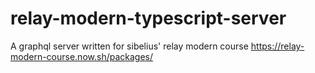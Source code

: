 # relay-modern-typescript-server
A graphql server written for sibelius' relay modern course https://relay-modern-course.now.sh/packages/

